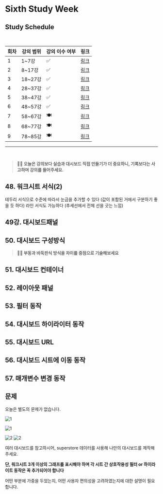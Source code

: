 # Sixth Study Week


## Study Schedule
<br>

| 회차 | 강의 범위   | 강의 이수 여부 | 링크                                                                                                     |
|------|-------------|----------------|--------------------------------------------------------------------------------------------------------|
| 1    | 1~7강       | ✅              | [링크](https://www.youtube.com/watch?v=AXkaUrJs-Ko&list=PL87tgIIryGsa5vdz6MsaOEF8PK-YqK3fz&index=84)    |
| 2    | 8~17강      | ✅              | [링크](https://www.youtube.com/watch?v=AXkaUrJs-Ko&list=PL87tgIIryGsa5vdz6MsaOEF8PK-YqK3fz&index=75)    |
| 3    | 18~27강     | ✅              | [링크](https://www.youtube.com/watch?v=AXkaUrJs-Ko&list=PL87tgIIryGsa5vdz6MsaOEF8PK-YqK3fz&index=65)    |
| 4    | 28~37강     | ✅              | [링크](https://www.youtube.com/watch?v=e6J0Ljd6h44&list=PL87tgIIryGsa5vdz6MsaOEF8PK-YqK3fz&index=55)    |
| 5    | 38~47강     | ✅              | [링크](https://www.youtube.com/watch?v=AXkaUrJs-Ko&list=PL87tgIIryGsa5vdz6MsaOEF8PK-YqK3fz&index=45)    |
| 6    | 48~57강     | ✅              | [링크](https://www.youtube.com/watch?v=AXkaUrJs-Ko&list=PL87tgIIryGsa5vdz6MsaOEF8PK-YqK3fz&index=35)    |
| 7    | 58~67강     | 🍽️             | [링크](https://www.youtube.com/watch?v=AXkaUrJs-Ko&list=PL87tgIIryGsa5vdz6MsaOEF8PK-YqK3fz&index=25)    |
| 8    | 68~77강     | 🍽️             | [링크](https://www.youtube.com/watch?v=AXkaUrJs-Ko&list=PL87tgIIryGsa5vdz6MsaOEF8PK-YqK3fz&index=15)    |
| 9    | 78~85강     | 🍽️             | [링크](https://www.youtube.com/watch?v=AXkaUrJs-Ko&list=PL87tgIIryGsa5vdz6MsaOEF8PK-YqK3fz&index=5)     |
---

<br/>
<!-- 여기까진 그대로 둬 주세요-->

> **🧞‍♀️ 오늘은 강의보다 실습과 대시보드 직접 만들기가 더 중요하니, 기록보다는 사고하며 강의를 들어주세요.**

## 48. 워크시트 서식(2)

<!-- 워크시트에 관해 본 강의에서 알게 된 점을 적어주세요 -->
테두리 서식으로 수준에 따라서 눈금을 추가할 수 있다 (값이 포함된 거에서 구분하기 좋을 듯 하다)
라인 서식도 가능하다 (추세선에서 전체 선을 긋는 느낌)


## 49강. 대시보드패널

<!-- 대시보드패널 강의에서 알게 된 점을 적어주세요. -->


## 50. 대시보드 구성방식

<!-- 알게 된 점을 적고, 아래 질문에 답해보세요 :) -->

> **🧞‍♀️ 부동과 바둑판식 방식을 차이를 중점으로 기술해보세요**




## 51. 대시보드 컨테이너


## 52. 레이아웃 패널


## 53. 필터 동작

<!-- 필터 동작에 대해 알게 된 점을 적어주세요 -->

## 54. 대시보드 하이라이터 동작

<!-- 하이라이터에 대해 알게 된 점을 적어주세요 -->


## 55. 대시보드 URL

<!-- URL에 대해 알게 된 점을 적어주세요 -->


## 56. 대시보드 시트에 이동 동작

<!-- 대시보드 시트에 이동에 대해 알게 된 점을 적어주세요!-->

## 57. 매개변수 변경 동작

<!-- 매개변수 변경 동작에 대해 알게 된 점을 적어주세요!-->

## 문제

오늘은 별도의 문제가 없습니다. 

![1](../study/img/3rd%20study/1688556627184.png)

![1](../study/img/3rd%20study/Global%20SuperStore%20Dashboard.png)

![2](../study/img/3rd%20study/images.jpeg)
![2](../study/img/3rd%20study/maxresdefault.jpg)

여러 대시보드를 참고하시어, superstore 데이터를 사용해 나만의 대시보드를 제작해주세요.

**단, 워크시트 3개 이상의 그래프를 표시해야 하며 각 시트 간 상호작용성 필터 or 하이라이트 동작은 꼭 추가되어야 합니다**

어떤 부분에 가중을 두었는지, 어떤 사용자 편의성을 고려하였는지에 대한 설명이 필요합니다.
